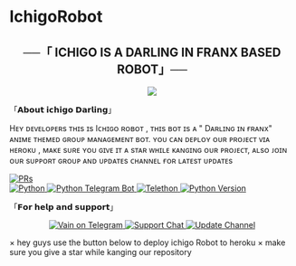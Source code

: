 # IchigoRobot
<h2 align="center">
    ──「 ICHIGO IS A DARLING IN FRANX BASED ROBOT」──
</h2>

<p align="center">
  <img src="https://telegra.ph/file/d7b9bb74791e798df301c.jpg">
</p>


 「𝗔𝗯𝗼𝘂𝘁 𝗶𝗰𝗵𝗶𝗴𝗼 𝗗𝗮𝗿𝗹𝗶𝗻𝗴」

Hᴇʏ ᴅᴇᴠᴇʟᴏᴘᴇʀs ᴛʜɪs ɪs Iᴄʜɪɢᴏ ʀᴏʙᴏᴛ , ᴛʜɪs ʙᴏᴛ ɪs ᴀ " Dᴀʀʟɪɴɢ ɪɴ ғʀᴀɴx" ᴀɴɪᴍᴇ ᴛʜᴇᴍᴇᴅ ɢʀᴏᴜᴘ ᴍᴀɴᴀɢᴇᴍᴇɴᴛ ʙᴏᴛ. ʏᴏᴜ ᴄᴀɴ ᴅᴇᴘʟᴏʏ ᴏᴜʀ ᴘʀᴏᴊᴇᴄᴛ ᴠɪᴀ ʜᴇʀᴏᴋᴜ , ᴍᴀᴋᴇ sᴜʀᴇ ʏᴏᴜ ɢɪᴠᴇ ɪᴛ ᴀ sᴛᴀʀ ᴡʜɪʟᴇ ᴋᴀɴɢɪɴɢ ᴏᴜʀ ᴘʀᴏᴊᴇᴄᴛ, ᴀʟsᴏ ᴊᴏɪɴ ᴏᴜʀ sᴜᴘᴘᴏʀᴛ ɢʀᴏᴜᴘ ᴀɴᴅ ᴜᴘᴅᴀᴛᴇs ᴄʜᴀɴɴᴇʟ ғᴏʀ ʟᴀᴛᴇsᴛ ᴜᴘᴅᴀᴛᴇs

<a href="https://makeapullrequest.com"> <img src="https://img.shields.io/badge/PRs-Welcome-yellow?style=for-the-badge" alt="PRs" /></a></br>
<a href="https://www.python.org/"> <img src="https://img.shields.io/badge/Made%20With-Python-orange?style=for-the-badge&logo=python" alt="Python" /> </a>
<a href="https://python-telegram-bot.org"> <img src="https://img.shields.io/badge/PTB-13.10-white?style=for-the-badge&logo=github" alt="Python Telegram Bot" /> </a>
<a href="https://docs.telethon.dev"> <img src="https://img.shields.io/badge/Telethon-1.23.0-red?style=for-the-badge&logo=github" alt="Telethon" /> </a>
<a href="https://docs.python.org"> <img src="https://img.shields.io/badge/Python-3.10.1-purple?style=for-the-badge&logo=python" alt="Python Version" /> </a>
</p>


「𝗙𝗼𝗿 𝗵𝗲𝗹𝗽 𝗮𝗻𝗱 𝘀𝘂𝗽𝗽𝗼𝗿𝘁」

<p align="center">
<a href="https://t.me/baby_hoii"> <img src="https://img.shields.io/badge/baby-User-green?style=for-the-badge&logo=telegram" alt="Vain on Telegram" /> </a>
<a href="https://t.me/ichigosupportchat"> <img src="https://img.shields.io/badge/Support-Chat-green?style=for-the-badge&logo=telegram" alt="Support Chat" /> </a>
<a href="https://t.me/ichigoxupdates"> <img src="https://img.shields.io/badge/Update-Channel-green?style=for-the-badge&logo=telegram" alt="Update Channel" /> </a>
</p>


 × hey guys use the button below to deploy ichigo Robot to heroku
 × make sure you give a star while kanging our repository
 

